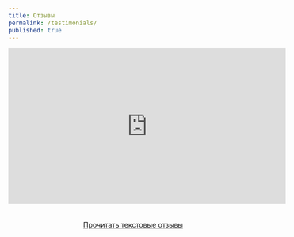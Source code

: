 ```yaml
---
title: Отзывы
permalink: /testimonials/
published: true
---
```


<iframe width="560" height="315" src="https://www.youtube.com/embed/46VJoMUBw4s" frameborder="0" allow="accelerometer; autoplay; encrypted-media; gyroscope; picture-in-picture" allowfullscreen></iframe>
<br>
<br>
<br>
<center><a href="https://drive.google.com/drive/folders/1lc6HQMGZbwPajdM8XeGfWXbyo2fzIjjY" class="btn btn--primary" target="_blank">Прочитать текстовые отзывы</a></center>


